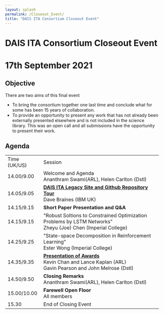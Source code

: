 ```yaml
---
layout: splash
permalink: /Closeout_Event/
title: "DAIS ITA Consortium Closeout Event"
---
```


# DAIS ITA Consortium Closeout Event
# 17th September 2021

## Objective
There are two aims of this final event
* To bring the consortium together one last time and conclude what for some has been 15 years of collaboration.
* To provide an opportunity to present any work that has not already been externally presented elsewhere and is not included in the science library. This was an open call and all submissions have the opportunity to present their work.

## Agenda

<table>
  <tbody>
    <tr>
      <td>Time (UK/US)</td>
      <td>Session</td>
    </tr>
    <tr>
      <td>14.00/9.00</td>
      <td>Welcome and Agenda<br>Ananthram Swami(ARL), Helen Carlton (Dstl)
      </td>
    </tr>
    <tr>
      <td>14.05/9.05</td>
      <td><b><a href="https://ibm.box.com/v/legacysitetour">DAIS ITA Legacy Site and Github Repository Tour</a></b><br>Dave Braines (IBM UK)
      </td>
    </tr>
    <tr>
      <td>14.15/9.15</td>
      <td><b>Short Paper Presentation and Q&A</b></td>
    </tr>
    <tr>
      <td>14.15/9.15</td>
      <td>"Robust Soltions to Constrained Optimization Problems by LSTM Networks"<br>Zheyu (Joe) Chen (Imperial College)
    </td>
    <tr>
      <td>14.25/9.25</td>
      <td>"State-space Decomposition in Reinforcement Learning"<br>Ester Wong (Imperial College)
      </td>
    </tr>
    <tr>
      <td>14.35/9.35</td>
      <td><b><a href="https://dais-legacy.org/awards/">Presentation of Awards</a></b><br>Kevin Chan and Lance Kaplan (ARL)<br>
        Gavin Pearson and John Melrose (Dstl)
      </td>
    </tr>
    <tr>
      <td>14.50/9.50</td>
      <td><b>Closing Remarks</b><br>Ananthram Swami(ARL), Helen Carlton (Dstl)
      </td>
    </tr>
    <tr>
      <td>15.00/10.00</td>
      <td>
      <b>Farewell Open Floor</b><br>All members
      </td>
    </tr>
    <tr>
      <td>15.30</td>
  <td>End of Closing Event</td>
     




